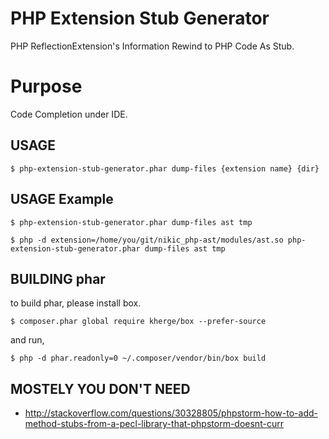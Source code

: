 PHP Extension Stub Generator
===========================================================

PHP ReflectionExtension's Information Rewind to PHP Code As Stub.

# Purpose
Code Completion under IDE.

## USAGE

```
$ php-extension-stub-generator.phar dump-files {extension name} {dir} 
```

## USAGE Example

```
$ php-extension-stub-generator.phar dump-files ast tmp
```

```
$ php -d extension=/home/you/git/nikic_php-ast/modules/ast.so php-extension-stub-generator.phar dump-files ast tmp
```


## BUILDING phar

to build phar, please install box.

```
$ composer.phar global require kherge/box --prefer-source
```

and run,

```
$ php -d phar.readonly=0 ~/.composer/vendor/bin/box build
```

## MOSTELY YOU DON'T NEED

  - http://stackoverflow.com/questions/30328805/phpstorm-how-to-add-method-stubs-from-a-pecl-library-that-phpstorm-doesnt-curr